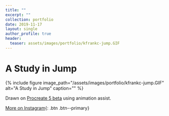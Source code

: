 ```yaml
---
title: ""
excerpt: ""
collection: portfolio
date: 2019-11-17
layout: single
author_profile: true
header:
  teaser: assets/images/portfolio/kfrankc-jump.GIF
---
```


# A Study in Jump

{% include figure image_path="/assets/images/portfolio/kfrankc-jump.GIF" alt="A Study in Jump" caption="" %}

Drawn on [Procreate 5 beta](https://procreate.art/ipad/preview) using animation assist.

[More on Instagram](https://instagram.com/bykfrankc){: .btn .btn--primary}
